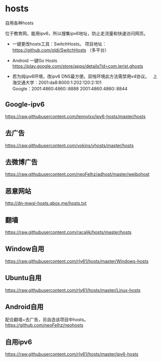 # hosts
自用各种hosts

位于教育网，能用ipv6，所以搜集ipv6地址，防止走流量和快速访问网页。

* 一键更改hosts工具：SwitchHosts。
项目地址：https://github.com/oldj/SwitchHosts （多平台）

* Android 一键Go Hosts  
https://play.google.com/store/apps/details?id=com.lerist.ghosts

* 若为纯ipv6环境，改ipv6 DNS最方便。双栈环境此方法需禁用v4协议。  
上海交通大学：2001:da8:8000:1:202:120:2:101  
Google：2001:4860:4860::8888
        2001:4860:4860::8844  

## Google-ipv6
https://raw.githubusercontent.com/lennylxx/ipv6-hosts/master/hosts

## 去广告
https://raw.githubusercontent.com/vokins/yhosts/master/hosts

## 去微博广告
https://raw.githubusercontent.com/neoFelhz/adhost/master/weibohost

## 恶意网站
http://dn-mwsl-hosts.qbox.me/hosts.txt

## 翻墙
https://raw.githubusercontent.com/racaljk/hosts/master/hosts

## Window自用
https://raw.githubusercontent.com/rly61/hosts/master/Windows-hosts

## Ubuntu自用
https://raw.githubusercontent.com/rly61/hosts/master/Linux-hosts

## Android自用
配合翻墙+去广告，另自选该项目中hosts。
https://github.com/neoFelhz/neohosts

## 自用ipv6
https://raw.githubusercontent.com/rly61/hosts/master/ipv6-hosts

